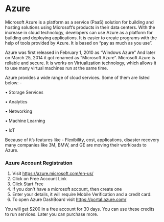 # Azure

Microsoft Azure is a platform as a service (PaaS) solution for building and hosting solutions using Microsoft’s products in their data centers. With the increase in cloud technology, developers can use Azure as a platform for building and deploying applications. It is easier to create programs with the help of tools provided by Azure. It is based on “pay as much as you use”.

Azure was first released in February 1, 2010 as “Windows Azure” And later on March 25, 2014 it got renamed as “Microsoft Azure”.
Microsoft Azure is reliable and secure. It is works on Virtualization technology, which allows it to use many virtual machines run at the same time.

Azure provides a wide range of cloud services. Some of them are listed below: -

  •	Storage Services
  
  •	Analytics
  
  •	Networking
  
  •	Machine Learning
  
  •	IoT

Because of it’s features like - Flexibility, cost, applications, disaster recovery many companies like 3M, BMW, and GE are moving their workloads to Azure.

### Azure Account Registration
1. Visit https://azure.microsoft.com/en-us/
1. Click on Free Account Link
1. Click Start Free
1. If you don't have a microsoft account, then create one
1. Enter your details, it will require Mobile Verification and a credit card.
1. To open Azure DashBoard visit https://portal.azure.com/

You will get $200 in a free account for 30 days. You can use these credits to run services.
Later you can purchase more.

